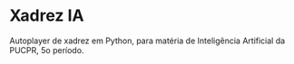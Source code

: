 # Xadrez IA

Autoplayer de xadrez em Python, para matéria de Inteligência Artificial da PUCPR, 5o período.
